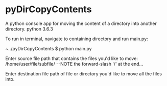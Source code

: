# pyDirCopyContents
A python console app for moving the content of a directory into another directory.
python 3.6.3

To run in terminal, navigate to containing directory and run main.py:

~../pyDirCopyContents $ python main.py

Enter source file path that contains the files you'd like to move:
/home/user/file/subfile/
--NOTE the forward-slash '/' at the end...

Enter destination file path of file or directory you'd like to move all the files into.

